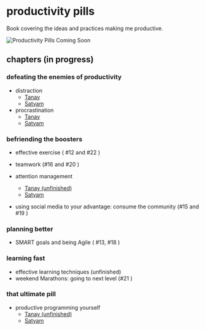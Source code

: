 # productivity pills

Book covering the ideas and practices making me productive.

![Productivity Pills Coming Soon](https://i.imgur.com/QkkTeSy.png "Productivity Pills Coming Soon")

## chapters (in progress)

### defeating the enemies of productivity

- distraction
  - [Tanay](chapters/distraction_tanaypratap.md)
  - [Satyam](chapters/distraction_satyamsir.md)
- procrastination
  - [Tanay](chapters/procrastination_tanaypratap.md)
  - [Satyam](chapters/procrastination_satyamsir.md)

### befriending the boosters

- effective exercise ( #12 and #22 )
- teamwork (#16 and #20 )
- attention management

  - [Tanay (unfinished)](chapters/attention_management_tanaypratap.md)
  - [Satyam](chapters/attention_management_satyamsir.md)

- using social media to your advantage: consume the community (#15 and #19 )

### planning better

- SMART goals and being Agile ( #13, #18 )

### learning fast

- effective learning techniques (unfinished)
- weekend Marathons: going to next level (#21 )

### that ultimate pill

- productive programming yourself
  - [Tanay (unfinished)](chapters/productive_programming_tanaypratap.md)
  - [Satyam](chapters/productive_programming_satyamsir.md)
